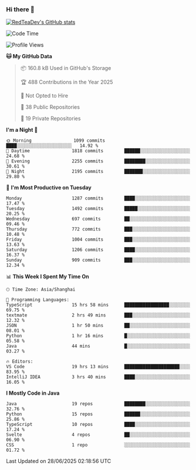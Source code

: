 ### Hi there 👋

<!--
**RedTeaDev/RedTeaDev** is a ✨ _special_ ✨ repository because its `README.md` (this file) appears on your GitHub profile.

Here are some ideas to get you started:

- 🔭 I’m currently working on ...
- 🌱 I’m currently learning ...
- 👯 I’m looking to collaborate on ...
- 🤔 I’m looking for help with ...
- 💬 Ask me about ...
- 📫 How to reach me: ...
- 😄 Pronouns: ...
- ⚡ Fun fact: ...
-->

<!--
[![wakatime](https://wakatime.com/badge/user/6b101ed0-04c0-4490-9283-eb61f2efff96.svg)](https://wakatime.com/@6b101ed0-04c0-4490-9283-eb61f2efff96)
!-->

[![RedTeaDev's GitHub stats](https://github-readme-stats.vercel.app/api?username=RedTeaDev\&include_all_commits=true)](https://github.com/anuraghazra/github-readme-stats)
<!--
[![willianrod's wakatime stats](https://github-readme-stats.vercel.app/api/wakatime?username=RedTeaDev)](https://github.com/anuraghazra/github-readme-stats)
!-->
<!--START_SECTION:waka-->
![Code Time](http://img.shields.io/badge/Code%20Time-3%2C325%20hrs%2047%20mins-blue)

![Profile Views](http://img.shields.io/badge/Profile%20Views-0-blue)

**🐱 My GitHub Data** 

> 📦 160.8 kB Used in GitHub's Storage 
 > 
> 🏆 488 Contributions in the Year 2025
 > 
> 🚫 Not Opted to Hire
 > 
> 📜 38 Public Repositories 
 > 
> 🔑 19 Private Repositories 
 > 
**I'm a Night 🦉** 

```text
🌞 Morning                1099 commits        ████░░░░░░░░░░░░░░░░░░░░░   14.92 % 
🌆 Daytime                1818 commits        ██████░░░░░░░░░░░░░░░░░░░   24.68 % 
🌃 Evening                2255 commits        ████████░░░░░░░░░░░░░░░░░   30.61 % 
🌙 Night                  2195 commits        ███████░░░░░░░░░░░░░░░░░░   29.80 % 
```
📅 **I'm Most Productive on Tuesday** 

```text
Monday                   1287 commits        ████░░░░░░░░░░░░░░░░░░░░░   17.47 % 
Tuesday                  1492 commits        █████░░░░░░░░░░░░░░░░░░░░   20.25 % 
Wednesday                697 commits         ██░░░░░░░░░░░░░░░░░░░░░░░   09.46 % 
Thursday                 772 commits         ███░░░░░░░░░░░░░░░░░░░░░░   10.48 % 
Friday                   1004 commits        ███░░░░░░░░░░░░░░░░░░░░░░   13.63 % 
Saturday                 1206 commits        ████░░░░░░░░░░░░░░░░░░░░░   16.37 % 
Sunday                   909 commits         ███░░░░░░░░░░░░░░░░░░░░░░   12.34 % 
```


📊 **This Week I Spent My Time On** 

```text
🕑︎ Time Zone: Asia/Shanghai

💬 Programming Languages: 
TypeScript               15 hrs 58 mins      █████████████████░░░░░░░░   69.75 % 
textmate                 2 hrs 49 mins       ███░░░░░░░░░░░░░░░░░░░░░░   12.32 % 
JSON                     1 hr 50 mins        ██░░░░░░░░░░░░░░░░░░░░░░░   08.01 % 
Python                   1 hr 16 mins        █░░░░░░░░░░░░░░░░░░░░░░░░   05.58 % 
Java                     44 mins             █░░░░░░░░░░░░░░░░░░░░░░░░   03.27 % 

🔥 Editors: 
VS Code                  19 hrs 13 mins      █████████████████████░░░░   83.95 % 
IntelliJ IDEA            3 hrs 40 mins       ████░░░░░░░░░░░░░░░░░░░░░   16.05 % 
```

**I Mostly Code in Java** 

```text
Java                     19 repos            ████████░░░░░░░░░░░░░░░░░   32.76 % 
Python                   15 repos            ██████░░░░░░░░░░░░░░░░░░░   25.86 % 
TypeScript               10 repos            ████░░░░░░░░░░░░░░░░░░░░░   17.24 % 
Svelte                   4 repos             ██░░░░░░░░░░░░░░░░░░░░░░░   06.90 % 
CSS                      1 repo              ░░░░░░░░░░░░░░░░░░░░░░░░░   01.72 % 
```




 Last Updated on 28/06/2025 02:18:56 UTC
<!--END_SECTION:waka-->


